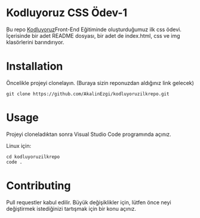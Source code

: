 # Kodluyoruz CSS Ödev-1

Bu repo [Kodluyoruz](https://academy.patika.dev)Front-End Eğitiminde oluşturduğumuz ilk css ödevi. İçerisinde bir adet README dosyası, bir adet de index.html, css ve img klasörlerini barındırıyor.

# Installation

Öncelikle projeyi clonelayın. (Buraya sizin reponuzdan aldığınız link gelecek)

    git clone https://github.com/AkalinEzgi/kodluyoruzilkrepo.git

# Usage 

Projeyi cloneladıktan sonra Visual Studio Code programında açınız.

Linux için:

    cd kodluyoruzilkrepo
    code .

# Contributing

Pull requestler kabul edilir. Büyük değişiklikler için, lütfen önce neyi değiştirmek istediğinizi tartışmak için bir konu açınız.
